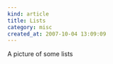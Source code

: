 ```yaml
--- 
kind: article
title: Lists
category: misc
created_at: 2007-10-04 13:09:09
---
```

A picture of some lists
